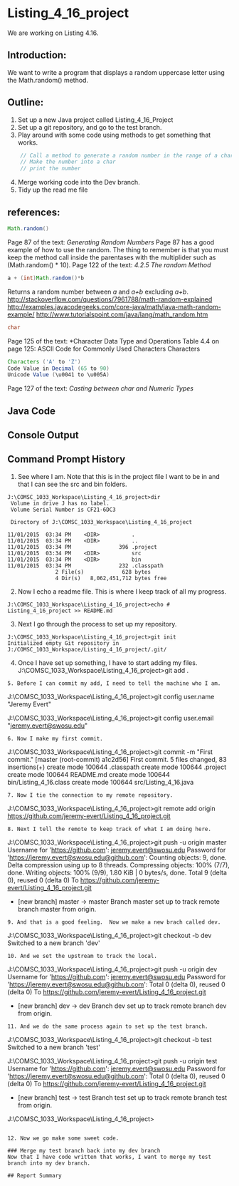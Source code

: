 # Listing_4_16_project 


We are working on Listing 4.16.

## Introduction:

We want to write a program that displays a random uppercase letter using the Math.random() method.

## Outline:

1. Set up a new Java project called Listing_4_16_Project
2. Set up a git repository, and go to the test branch.
3. Play around with some code using methods to get something that works.
``` java
	// Call a method to generate a random number in the range of a character.
	// Make the number into a char
	// print the number
```
4. Merge working code into the Dev branch.
5. Tidy up the read me file

## references:
``` java
Math.random()
```
Page 87 of the text: *Generating Random Numbers*
Page 87 has a good example of how to use the random. The thing to remember is that you must keep the method call inside the parentases with the multiplider such as (Math.random() * 10).
Page 122 of the text: *4.2.5 The random Method*
```java
a + (int)Math.random()*b
```
Returns a random number between *a* and *a+b* excluding *a+b*.
http://stackoverflow.com/questions/7961788/math-random-explained
http://examples.javacodegeeks.com/core-java/math/java-math-random-example/
http://www.tutorialspoint.com/java/lang/math_random.htm

``` java
char
```
Page 125 of the text: *Character Data Type and Operations
Table 4.4 on page 125: ASCII Code for Commonly Used Characters
Characters
``` java
Characters ('A' to 'Z')
Code Value in Decimal (65 to 90)
Unicode Value (\u0041 to \u005A)
```
Page 127 of the text: *Casting between char and Numeric Types*

## Java Code

## Console Output

## Command Prompt History

1. See where I am. Note that this is in the project file I want to be in and that I can see the src and bin folders.

```
J:\COMSC_1033_Workspace\Listing_4_16_project>dir
 Volume in drive J has no label.
 Volume Serial Number is CF21-6DC3

 Directory of J:\COMSC_1033_Workspace\Listing_4_16_project

11/01/2015  03:34 PM    <DIR>          .
11/01/2015  03:34 PM    <DIR>          ..
11/01/2015  03:34 PM               396 .project
11/01/2015  03:34 PM    <DIR>          src
11/01/2015  03:34 PM    <DIR>          bin
11/01/2015  03:34 PM               232 .classpath
               2 File(s)            628 bytes
               4 Dir(s)   8,062,451,712 bytes free
```

2. Now I echo a readme file. This is where I keep track of all my progress.
```
J:\COMSC_1033_Workspace\Listing_4_16_project>echo # Listing_4_16_project >> README.md
```

3. Next I go through the process to set up my repository.
```
J:\COMSC_1033_Workspace\Listing_4_16_project>git init
Initialized empty Git repository in J:/COMSC_1033_Workspace/Listing_4_16_project/.git/
```
4. Once I have set up something, I have to start adding my files.
J:\COMSC_1033_Workspace\Listing_4_16_project>git add .
```
5. Before I can commit my add, I need to tell the machine who I am.
```
J:\COMSC_1033_Workspace\Listing_4_16_project>git config user.name "Jeremy Evert"

J:\COMSC_1033_Workspace\Listing_4_16_project>git config user.email "jeremy.evert@swosu.edu"
```
6. Now I make my first commit.
```
J:\COMSC_1033_Workspace\Listing_4_16_project>git commit -m "First commit."
[master (root-commit) a1c2d56] First commit.
 5 files changed, 83 insertions(+)
 create mode 100644 .classpath
 create mode 100644 .project
 create mode 100644 README.md
 create mode 100644 bin/Listing_4_16.class
 create mode 100644 src/Listing_4_16.java
```
7. Now I tie the connection to my remote repository.
```
J:\COMSC_1033_Workspace\Listing_4_16_project>git remote add origin https://github.com/jeremy-evert/Listing_4_16_project.git
```
8. Next I tell the remote to keep track of what I am doing here.
```
J:\COMSC_1033_Workspace\Listing_4_16_project>git push -u origin master
Username for 'https://github.com': jeremy.evert@swosu.edu
Password for 'https://jeremy.evert@swosu.edu@github.com':
Counting objects: 9, done.
Delta compression using up to 8 threads.
Compressing objects: 100% (7/7), done.
Writing objects: 100% (9/9), 1.80 KiB | 0 bytes/s, done.
Total 9 (delta 0), reused 0 (delta 0)
To https://github.com/jeremy-evert/Listing_4_16_project.git
 * [new branch]      master -> master
Branch master set up to track remote branch master from origin.
```
9. And that is a good feeling.  Now we make a new brach called dev.
```
J:\COMSC_1033_Workspace\Listing_4_16_project>git checkout -b dev
Switched to a new branch 'dev'
```
10. And we set the upstream to track the local.
```
J:\COMSC_1033_Workspace\Listing_4_16_project>git push -u origin dev
Username for 'https://github.com': jeremy.evert@swosu.edu
Password for 'https://jeremy.evert@swosu.edu@github.com':
Total 0 (delta 0), reused 0 (delta 0)
To https://github.com/jeremy-evert/Listing_4_16_project.git
 * [new branch]      dev -> dev
Branch dev set up to track remote branch dev from origin.
```
11. And we do the same process again to set up the test branch.
```
J:\COMSC_1033_Workspace\Listing_4_16_project>git checkout -b test
Switched to a new branch 'test'

J:\COMSC_1033_Workspace\Listing_4_16_project>git push -u origin test
Username for 'https://github.com': jeremy.evert@swosu.edu
Password for 'https://jeremy.evert@swosu.edu@github.com':
Total 0 (delta 0), reused 0 (delta 0)
To https://github.com/jeremy-evert/Listing_4_16_project.git
 * [new branch]      test -> test
Branch test set up to track remote branch test from origin.

J:\COMSC_1033_Workspace\Listing_4_16_project>
```

12. Now we go make some sweet code.

### Merge my test branch back into my dev branch
Now that I have code written that works, I want to merge my test branch into my dev branch.

## Report Summary

